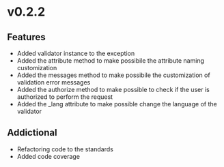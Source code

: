 # v0.2.2
## Features
- Added validator instance to the exception
- Added the attribute method to make possibile the attribute naming customization
- Added the messages method to make possibile the customization of validation error messages
- Added the authorize method to make possible to check if the user is authorized to perform the request
- Added the _lang attribute to make possible change the language of the validator
## Addictional
- Refactoring code to the standards
- Added code coverage
